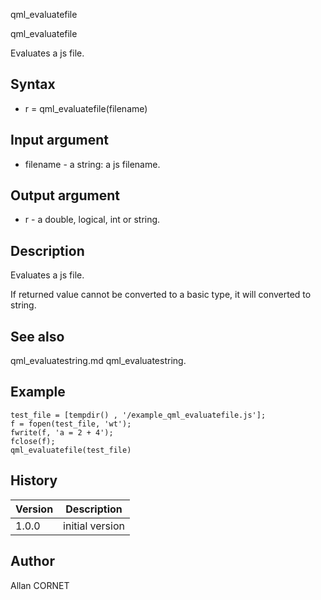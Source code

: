



qml_evaluatefile


qml_evaluatefile

Evaluates a js file.

## Syntax

- r = qml_evaluatefile(filename)

## Input argument

 - filename - a string: a js filename.

## Output argument

 - r - a double, logical, int or string.

## Description


  <p>Evaluates a js file.</p>
  <p>If returned value cannot be converted to a basic type, it will converted to string.</p>


## See also

qml_evaluatestring.md qml_evaluatestring.
## Example

```Nelson
test_file = [tempdir() , '/example_qml_evaluatefile.js'];
f = fopen(test_file, 'wt');
fwrite(f, 'a = 2 + 4');
fclose(f);
qml_evaluatefile(test_file)
```

## History

|Version|Description|
|------|------|
|1.0.0|initial version|


## Author

Allan CORNET



